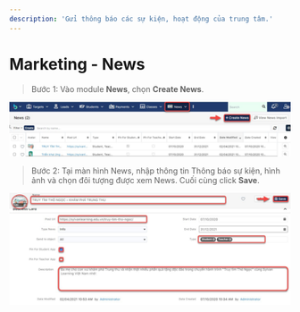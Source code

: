 ```yaml
---
description: 'Gửi thông báo các sự kiện, hoạt động của trung tâm.'
---
```


# Marketing - News

> Bước 1: Vào module **News**, chọn **Create News**.

![](../.gitbook/assets/mkt1.jpg)

> Bước 2: Tại màn hình News, nhập thông tin Thông báo sự kiện, hình ảnh và chọn đôi tượng được xem News. Cuối cùng click **Save**.

![](../.gitbook/assets/mkt2.jpg)

